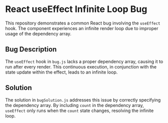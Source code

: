 # React useEffect Infinite Loop Bug

This repository demonstrates a common React bug involving the `useEffect` hook. The component experiences an infinite render loop due to improper usage of the dependency array. 

## Bug Description

The `useEffect` hook in `bug.js` lacks a proper dependency array, causing it to run after every render. This continuous execution, in conjunction with the state update within the effect, leads to an infinite loop. 

## Solution

The solution in `bugSolution.js` addresses this issue by correctly specifying the dependency array. By including `count` in the dependency array, `useEffect` only runs when the `count` state changes, resolving the infinite loop.